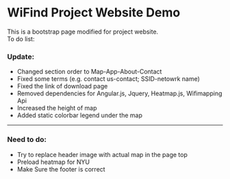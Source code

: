 # WiFind Project Website Demo
This is a bootstrap page modified for project website.  
To do list:  

### Update:
* Changed section order to Map-App-About-Contact
* Fixed some terms (e.g. contact us-contact; SSID-netowrk name)
* Fixed the link of download page
* Removed dependencies for Angular.js, Jquery, Heatmap.js, Wifimapping Api
* Increased the height of map
* Added static colorbar legend under the map


* * *

### Need to do: 
* Try to replace header image with actual map in the page top
* Preload heatmap for NYU 
* Make Sure the footer is correct
